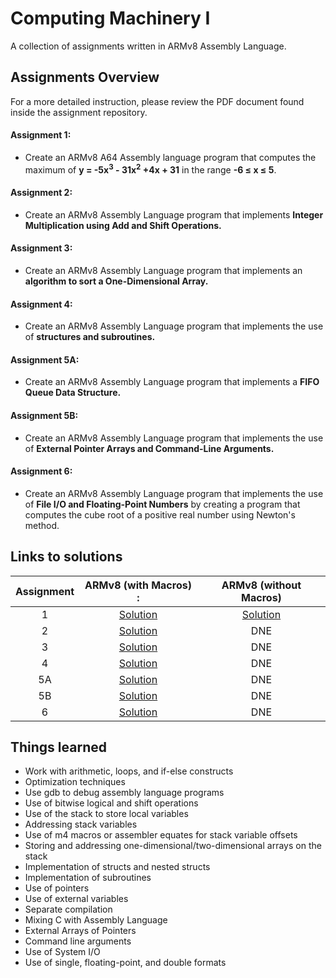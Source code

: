 # Computing Machinery I

A collection of assignments written in ARMv8 Assembly Language. 

## Assignments Overview

For a more detailed instruction, please review the PDF document found inside the assignment repository.

#### Assignment 1:

- Create an ARMv8 A64 Assembly language program that computes the maximum of **y = -5x<sup>3</sup> - 31x<sup>2</sup> +4x + 31** in the range **-6 &le; x &le; 5**.

#### Assignment 2:

- Create an ARMv8 Assembly Language program that implements **Integer Multiplication using Add and Shift Operations.**

#### Assignment 3:

- Create an ARMv8 Assembly Language program that implements an **algorithm to sort a One-Dimensional Array.**

#### Assignment 4:

- Create an ARMv8 Assembly Language program that implements the use of **structures and subroutines.**

#### Assignment 5A:

- Create an ARMv8 Assembly Language program that implements a **FIFO Queue Data Structure.**

#### Assignment 5B:

- Create an ARMv8 Assembly Language program that implements the use of **External Pointer Arrays and Command-Line Arguments.**

#### Assignment 6:

- Create an ARMv8 Assembly Language program that implements the use of **File I/O and Floating-Point Numbers** by creating a program that computes the cube root of a positive real number using Newton's method.

## Links to solutions

| Assignment | ARMv8 (with Macros)                                                      :                        | ARMv8 (without Macros)                                                                          |
| :-:        | :-:                                                                                               | :-:                                                                                             |
| 1          | [Solution](https://github.com/DanielContreras/CPSC-355/blob/master/assignment_1/src/assign1b.asm) | [Solution](https://github.com/DanielContreras/CPSC-355/blob/master/assignment_1/src/assign1a.s) |
| 2          | [Solution](https://github.com/DanielContreras/CPSC-355/blob/master/assignment_2/src/assign2a.asm) | DNE                                                                                             |
| 3          | [Solution](https://github.com/DanielContreras/CPSC-355/blob/master/assignment_3/src/assign3.asm)  | DNE                                                                                             |
| 4          | [Solution](https://github.com/DanielContreras/CPSC-355/blob/master/assignment_4/src/assign4.asm)  | DNE                                                                                             |
| 5A         | [Solution](https://github.com/DanielContreras/CPSC-355/blob/master/assignment_5/src/part_a/a5a.asm)  | DNE                                                                                             |
| 5B         | [Solution](https://github.com/DanielContreras/CPSC-355/blob/master/assignment_5/src/part_b/a5b.asm) | DNE                                                                                             |
| 6          | [Solution](https://github.com/DanielContreras/CPSC-355/blob/master/assignment_6/src/a6.asm)       | DNE                                                                                             |

## Things learned

- Work with arithmetic, loops, and if-else constructs
- Optimization techniques
- Use gdb to debug assembly language programs
- Use of bitwise logical and shift operations
- Use of the stack to store local variables
- Addressing stack variables
- Use of m4 macros or assembler equates for stack variable offsets
- Storing and addressing one-dimensional/two-dimensional arrays on the stack
- Implementation of structs and nested structs
- Implementation of subroutines
- Use of pointers
- Use of external variables
- Separate compilation
- Mixing C with Assembly Language
- External Arrays of Pointers
- Command line arguments
- Use of System I/O 
- Use of single, floating-point, and double formats